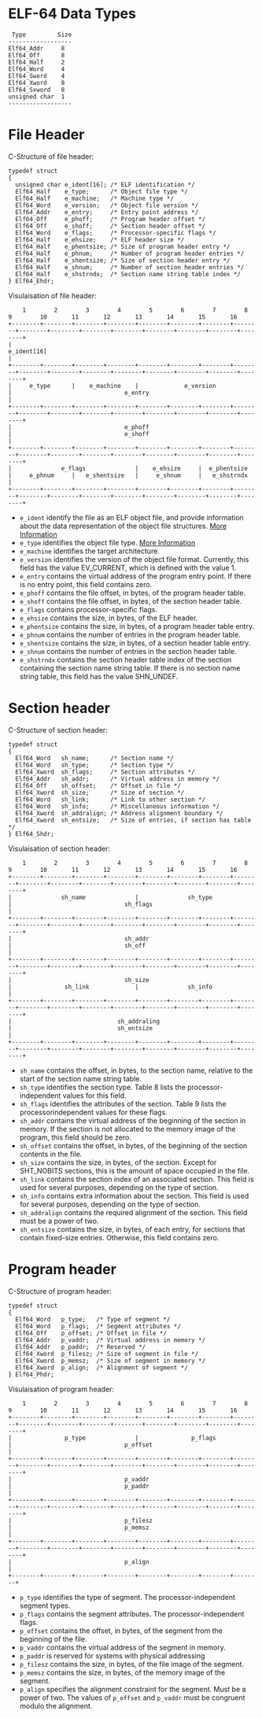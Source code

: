 # ELF-64 Data Types

```
 Type         Size
------------------
Elf64_Addr     8
Elf64_Off      8
Elf64_Half     2
Elf64_Word     4
Elf64_Sword    4
Elf64_Xword    8
Elf64_Sxword   8
unsigned char  1
------------------
```

# File Header

C-Structure of file header:

```
typedef struct
{
  unsigned char e_ident[16]; /* ELF identification */
  Elf64_Half    e_type;      /* Object file type */
  Elf64_Half    e_machine;   /* Machine type */
  Elf64_Word    e_version;   /* Object file version */
  Elf64_Addr    e_entry;     /* Entry point address */
  Elf64_Off     e_phoff;     /* Program header offset */
  Elf64_Off     e_shoff;     /* Section header offset */
  Elf64_Word    e_flags;     /* Processor-specific flags */
  Elf64_Half    e_ehsize;    /* ELF header size */
  Elf64_Half    e_phentsize; /* Size of program header entry */
  Elf64_Half    e_phnum;     /* Number of program header entries */
  Elf64_Half    e_shentsize; /* Size of section header entry */
  Elf64_Half    e_shnum;     /* Number of section header entries */
  Elf64_Half    e_shstrndx;  /* Section name string table index */
} Elf64_Ehdr;
```

Visulaisation of file header:

```
    1        2        3        4        5        6        7        8        9        10       11       12       13       14       15       16
+--------+--------+--------+--------+--------+--------+--------+--------+--------+--------+--------+--------+--------+--------+--------+--------+
|                                                                  e_ident[16]                                                                  |
+--------+--------+--------+--------+--------+--------+--------+--------+--------+--------+--------+--------+--------+--------+--------+--------+
|     e_type      |    e_machine    |             e_version             |                                e_entry                                |
+--------+--------+--------+--------+--------+--------+--------+--------+--------+--------+--------+--------+--------+--------+--------+--------+
|                                e_phoff                                |                                e_shoff                                |
+--------+--------+--------+--------+--------+--------+--------+--------+--------+--------+--------+--------+--------+--------+--------+--------+
|              e_flags              |    e_ehsize     |  e_phentsize    |     e_phnum     |   e_shentsize   |     e_shnum     |   e_shstrndx    |
+--------+--------+--------+--------+--------+--------+--------+--------+--------+--------+--------+--------+--------+--------+--------+--------+
```

- `e_ident` identify the file as an ELF object file, and provide information about the data representation of the object file structures. [More Information](tables/e_ident.md)
- `e_type` identifies the object file type. [More Information](tables/e_type.md)
- `e_machine` identifies the target architecture.
- `e_version` identifies the version of the object file format. Currently, this field has the value EV_CURRENT, which is defined with the value 1.
- `e_entry` contains the virtual address of the program entry point. If there is no entry point, this field contains zero.
- `e_phoff` contains the file offset, in bytes, of the program header table.
- `e_shoff` contains the file offset, in bytes, of the section header table.
- `e_flags` contains processor-specific flags.
- `e_ehsize` contains the size, in bytes, of the ELF header.
- `e_phentsize` contains the size, in bytes, of a program header table entry.
- `e_phnum` contains the number of entries in the program header table.
- `e_shentsize` contains the size, in bytes, of a section header table entry.
- `e_shnum` contains the number of entries in the section header table.
- `e_shstrndx` contains the section header table index of the section containing the section name string table. If there is no section name string
table, this field has the value SHN_UNDEF. 

# Section header

C-Structure of section header:

```
typedef struct
{
  Elf64_Word   sh_name;      /* Section name */
  Elf64_Word   sh_type;      /* Section type */
  Elf64_Xword  sh_flags;     /* Section attributes */
  Elf64_Addr   sh_addr;      /* Virtual address in memory */
  Elf64_Off    sh_offset;    /* Offset in file */
  Elf64_Xword  sh_size;      /* Size of section */
  Elf64_Word   sh_link;      /* Link to other section */
  Elf64_Word   sh_info;      /* Miscellaneous information */
  Elf64_Xword  sh_addralign; /* Address alignment boundary */
  Elf64_Xword  sh_entsize;   /* Size of entries, if section has table */
} Elf64_Shdr;
```

Visulaisation of section header:


```
    1        2        3        4        5        6        7        8        9        10       11       12       13       14       15       16
+--------+--------+--------+--------+--------+--------+--------+--------+--------+--------+--------+--------+--------+--------+--------+--------+
|              sh_name              |              sh_type              |                                sh_flags                               |
+--------+--------+--------+--------+--------+--------+--------+--------+--------+--------+--------+--------+--------+--------+--------+--------+
|                                sh_addr                                |                                sh_off                                 |
+--------+--------+--------+--------+--------+--------+--------+--------+--------+--------+--------+--------+--------+--------+--------+--------+
|                                sh_size                                |               sh_link             |              sh_info              |
+--------+--------+--------+--------+--------+--------+--------+--------+--------+--------+--------+--------+--------+--------+--------+--------+
|                              sh_addraling                             |                              sh_entsize                               |
+--------+--------+--------+--------+--------+--------+--------+--------+--------+--------+--------+--------+--------+--------+--------+--------+
```

- `sh_name` contains the offset, in bytes, to the section name, relative to the start of the section name string table.
- `sh_type` identifies the section type. Table 8 lists the processor-independent values for this field.
- `sh_flags` identifies the attributes of the section. Table 9 lists the processorindependent values for these flags.
- `sh_addr` contains the virtual address of the beginning of the section in memory. If the section is not allocated to the memory image of the
program, this field should be zero. 
- `sh_offset` contains the offset, in bytes, of the beginning of the section contents in the file. 
- `sh_size` contains the size, in bytes, of the section. Except for SHT_NOBITS sections, this is the amount of space occupied in the file. 
- `sh_link` contains the section index of an associated section. This field is used for several purposes, depending on the type of section.
- `sh_info` contains extra information about the section. This field is used for several purposes, depending on the type of section.
- `sh_addralign` contains the required alignment of the section. This field must be a power of two. 
- `sh_entsize` contains the size, in bytes, of each entry, for sections that contain fixed-size entries. Otherwise, this field contains zero. 

# Program header

C-Structure of program header:

```
typedef struct
{
  Elf64_Word   p_type;   /* Type of segment */
  Elf64_Word   p_flags;  /* Segment attributes */
  Elf64_Off    p_offset; /* Offset in file */
  Elf64_Addr   p_vaddr;  /* Virtual address in memory */
  Elf64_Addr   p_paddr;  /* Reserved */
  Elf64_Xword  p_filesz; /* Size of segment in file */
  Elf64_Xword  p_memsz;  /* Size of segment in memory */
  Elf64_Xword  p_align;  /* Alignment of segment */
} Elf64_Phdr;
```

Visulaisation of program header:

```
    1        2        3        4        5        6        7        8        9        10       11       12       13       14       15       16
+--------+--------+--------+--------+--------+--------+--------+--------+--------+--------+--------+--------+--------+--------+--------+--------+
|               p_type              |               p_flags             |                                p_offset                               |
+--------+--------+--------+--------+--------+--------+--------+--------+--------+--------+--------+--------+--------+--------+--------+--------+
|                                p_vaddr                                |                                p_paddr                                |
+--------+--------+--------+--------+--------+--------+--------+--------+--------+--------+--------+--------+--------+--------+--------+--------+
|                                p_filesz                               |                                p_memsz                                |
+--------+--------+--------+--------+--------+--------+--------+--------+--------+--------+--------+--------+--------+--------+--------+--------+
|                                p_align                                | 
+--------+--------+--------+--------+--------+--------+--------+--------+
```

- `p_type` identifies the type of segment. The processor-independent segment types.
- `p_flags` contains the segment attributes. The processor-independent flags.
- `p_offset` contains the offset, in bytes, of the segment from the beginning of the file. 
- `p_vaddr` contains the virtual address of the segment in memory. 
- `p_paddr` is reserved for systems with physical addressing
- `p_filesz` contains the size, in bytes, of the file image of the segment.
- `p_memsz` contains the size, in bytes, of the memory image of the segment.
- `p_align` specifies the alignment constraint for the segment. Must be a
power of two. The values of `p_offset` and `p_vaddr` must be congruent modulo
the alignment.
